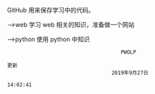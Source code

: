 
GitHub 用来保存学习中的代码。

-->web   学习 web 相关的知识，准备做一个网站

-->python    使用 python 中知识



                                         PWOLP
																					更新
                                      2019年9月27日 
																        14:02:41
